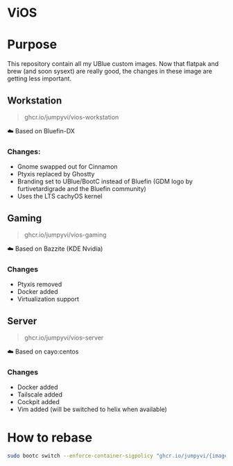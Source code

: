 # ViOS

# Purpose

This repository contain all my UBlue custom images.
Now that flatpak and brew (and soon sysext) are really good, the changes in these image are getting less important.


## Workstation
> ghcr.io/jumpyvi/vios-workstation

☁️ Based on Bluefin-DX

### Changes:
- Gnome swapped out for Cinnamon
- Ptyxis replaced by Ghostty
- Branding set to UBlue/BootC instead of Bluefin (GDM logo by furtivetardigrade and the Bluefin community)
- Uses the LTS cachyOS kernel

## Gaming
> ghcr.io/jumpyvi/vios-gaming

☁️ Based on Bazzite (KDE Nvidia)

### Changes
- Ptyxis removed
- Docker added
- Virtualization support


## Server
> ghcr.io/jumpyvi/vios-server

☁️ Based on cayo:centos

### Changes
- Docker added
- Tailscale added
- Cockpit added
- Vim added (will be switched to helix when available)



# How to rebase

```bash
sudo bootc switch --enforce-container-sigpolicy "ghcr.io/jumpyvi/{image-name}:{tag}"
```
